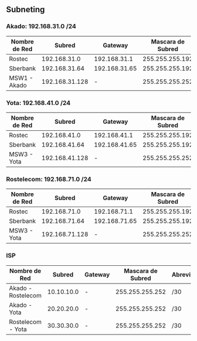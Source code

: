 ## Subneting
### Akado: 192.168.31.0 /24
|Nombre de Red|Subred|Gateway|Mascara de Subred|Abreviatura|
|-------------|------|-------|------------------|-----------|
| Rostec | 192.168.31.0 | 192.168.31.1 | 255.255.255.192 | /26 |
| Sberbank | 192.168.31.64 | 192.168.31.65 | 255.255.255.192 | /26 |
| MSW1 - Akado | 192.168.31.128 | - | 255.255.255.252 | /30 |

### Yota: 192.168.41.0 /24
|Nombre de Red|Subred|Gateway|Mascara de Subred|Abreviatura|
|-------------|------|-------|------------------|-----------|
| Rostec | 192.168.41.0 | 192.168.41.1 | 255.255.255.192 | /26 |
| Sberbank | 192.168.41.64 | 192.168.41.65 | 255.255.255.192 | /26 |
| MSW3 - Yota | 192.168.41.128 | - | 255.255.255.252 | /30 |

### Rostelecom: 192.168.71.0 /24
|Nombre de Red|Subred|Gateway|Mascara de Subred|Abreviatura|
|-------------|------|-------|------------------|-----------|
| Rostec | 192.168.71.0 | 192.168.71.1 | 255.255.255.192 | /26 |
| Sberbank | 192.168.71.64 | 192.168.71.65 | 255.255.255.192 | /26 |
| MSW3 - Yota | 192.168.71.128 | - | 255.255.255.252 | /30 |

### ISP
|Nombre de Red|Subred|Gateway|Mascara de Subred|Abreviatura|
|-------------|------|-------|------------------|-----------|
| Akado - Rostelecom | 10.10.10.0 | - | 255.255.255.252 | /30 |
| Akado - Yota | 20.20.20.0 | - | 255.255.255.252 | /30 |
| Rostelecom - Yota | 30.30.30.0 | - | 255.255.255.252 | /30 |  